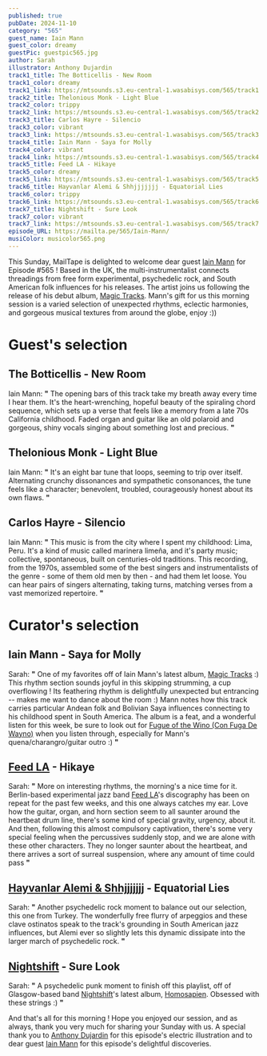 ```yaml
---
published: true
pubDate: 2024-11-10
category: "565"
guest_name: Iain Mann
guest_color: dreamy
guestPic: guestpic565.jpg
author: Sarah
illustrator: Anthony Dujardin
track1_title: The Botticellis - New Room
track1_color: dreamy
track1_link: https://mtsounds.s3.eu-central-1.wasabisys.com/565/track1.mp3
track2_title: Thelonious Monk - Light Blue
track2_color: trippy
track2_link: https://mtsounds.s3.eu-central-1.wasabisys.com/565/track2.mp3
track3_title: Carlos Hayre - Silencio
track3_color: vibrant
track3_link: https://mtsounds.s3.eu-central-1.wasabisys.com/565/track3.mp3
track4_title: Iain Mann - Saya for Molly
track4_color: vibrant
track4_link: https://mtsounds.s3.eu-central-1.wasabisys.com/565/track4.mp3
track5_title: Feed LA - Hikaye
track5_color: dreamy
track5_link: https://mtsounds.s3.eu-central-1.wasabisys.com/565/track5.mp3
track6_title: Hayvanlar Alemi & Shhjjjjjjj - Equatorial Lies
track6_color: trippy
track6_link: https://mtsounds.s3.eu-central-1.wasabisys.com/565/track6.mp3
track7_title: Nightshift - Sure Look
track7_color: vibrant
track7_link: https://mtsounds.s3.eu-central-1.wasabisys.com/565/track7.mp3
episode_URL: https://mailta.pe/565/Iain-Mann/
musiColor: musicolor565.png
---
```

This Sunday, MailTape is delighted to welcome dear guest [Iain Mann](https://iainmann.bandcamp.com/album/magic-tracks) for Episode #565 ! Based in the UK, the multi-instrumentalist connects threadings from free form experimental, psychedelic rock, and South American folk influences for his releases. The artist joins us following the release of his debut album, [Magic Tracks](https://iainmann.bandcamp.com/album/magic-tracks). Mann's gift for us this morning session is a varied selection of unexpected rhythms, eclectic harmonies, and gorgeous musical textures from around the globe, enjoy :))

# Guest's selection

## The Botticellis - New Room

 Iain Mann: **"** The opening bars of this track take my breath away every time I hear them. It's the heart-wrenching, hopeful beauty of the spiraling chord sequence, which sets up a verse that feels like a memory from a late 70s California childhood. Faded organ and guitar like an old polaroid and gorgeous, shiny vocals singing about something lost and precious. **"** 

## Thelonious Monk - Light Blue

 Iain Mann: **"** It's an eight bar tune that loops, seeming to trip over itself. Alternating crunchy dissonances and sympathetic consonances, the tune feels like a character; benevolent, troubled, courageously honest about its own flaws. **"** 

## Carlos Hayre - Silencio

 Iain Mann: **"** This music is from the city where I spent my childhood: Lima, Peru. It's a kind of music called marinera limeña, and it's party music; collective, spontaneous, built on centuries-old traditions. This recording, from the 1970s, assembled some of the best singers and instrumentalists of the genre - some of them old men by then - and had them let loose. You can hear pairs of singers alternating, taking turns, matching verses from a vast memorized repertoire. **"** 

# Curator's selection

## Iain Mann - Saya for Molly

 Sarah: **"** One of my favorites off of Iain Mann's latest album, [Magic Tracks](https://iainmann.bandcamp.com/album/magic-tracks) :) This rhythm section sounds joyful in this skipping strumming, a cup overflowing ! Its feathering rhythm is delightfully unexpected but entrancing -- makes me want to dance about the room :) Mann notes how this track carries particular Andean folk and Bolivian Saya influences connecting to his childhood spent in South America. The album is a feat, and a wonderful listen for this week, be sure to look out for [Fugue of the Wino (Con Fuga De Wayno)](https://iainmann.bandcamp.com/album/magic-tracks) when you listen through, especially for Mann's quena/charangro/guitar outro :) **"** 

## [Feed LA](https://waxthematique.bandcamp.com/album/feed-la-2) - Hikaye

 Sarah: **"** More on interesting rhythms, the morning's a nice time for it. Berlin-based experimental jazz band [Feed LA](https://waxthematique.bandcamp.com/album/feed-la-2)'s discography has been on repeat for the past few weeks, and this one always catches my ear. Love how the guitar, organ, and horn section seem to all saunter around the heartbeat drum line, there's some kind of special gravity, urgency, about it. And then, following this almost compulsory captivation, there's some very special feeling when the percussives suddenly stop, and we are alone with these other characters. They no longer saunter about the heartbeat, and there arrives a sort of surreal suspension, where any amount of time could pass **"** 

## [Hayvanlar Alemi & Shhjjjjjjj](https://hayvanlaralemi.bandcamp.com/album/alt-n-ser-venler-15-golden-adventures) - Equatorial Lies

 Sarah: **"** Another psychedelic rock moment to balance out our selection, this one from Turkey. The wonderfully free flurry of arpeggios and these clave ostinatos speak to the track's grounding in South American jazz influences, but Alemi ever so slightly lets this dynamic dissipate into the larger march of psychedelic rock. **"** 

## [Nightshift](https://nightshiftgroup.bandcamp.com/) - Sure Look

 Sarah: **"** A psychedelic punk moment to finish off this playlist, off of Glasgow-based band [Nightshift](https://nightshiftgroup.bandcamp.com/)'s latest album, [Homosapien](https://nightshiftgroup.bandcamp.com/album/homosapien). Obsessed with these strings :) **"** 

And that's all for this morning ! Hope you enjoyed our session, and as always, thank you very much for sharing your Sunday with us. A special thank you to [Anthony Dujardin](https://x.com/anthonydujardi3) for this episode's electric illustration and to dear guest [Iain Mann](https://iainmann.bandcamp.com/album/magic-tracks) for this episode's delightful discoveries.
